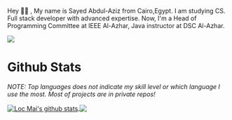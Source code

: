 Hey 🙋‍♂️ , My name is Sayed Abdul-Aziz from Cairo,Egypt. I am studying CS. Full stack developer with advanced expertise. Now, I'm a Head of Programming Committee at IEEE Al-Azhar, Java instructor at DSC Al-Azhar.

![](https://komarev.com/ghpvc/?username=sayedabdul-aziz)
# Github Stats

*NOTE: Top languages does not indicate my skill level or which language I use the most. Most of projects are in private repos!*

<a href="https://github.com/sayedabdul-aziz">
  <img align="center" src="https://github-readme-stats.vercel.app/api?username=sayedabdul-aziz&show_icons=true&theme=gruvbox&count_private=true" alt="Loc Mai's github stats" />
</a>

<a href="https://github.com/sayedabdul-aziz">
  <img align="center" src="https://github-readme-stats.vercel.app/api/top-langs/?username=sayedabdul-aziz&layout=compact&theme=gruvbox" />
</a>

